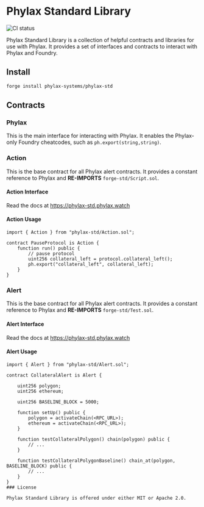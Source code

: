 # Phylax Standard Library

![CI status](https://github.com/phylax-systems/phylax-std/actions/workflows/ci.yml/badge.svg)

Phylax Standard Library is a collection of helpful contracts and libraries for use with Phylax. It provides a set of interfaces and contracts to interact with Phylax and Foundry.

## Install

```bash
forge install phylax-systems/phylax-std
```

## Contracts

### Phylax

This is the main interface for interacting with Phylax. It enables the Phylax-only Foundry cheatcodes, such as `ph.export(string,string)`.

### Action

This is the base contract for all Phylax alert contracts. It provides a constant reference to Phylax and **RE-IMPORTS** `forge-std/Script.sol`.

#### Action Interface

Read the docs at <https://phylax-std.phylax.watch>

#### Action Usage

```Solidity
import { Action } from "phylax-std/Action.sol";

contract PauseProtocol is Action {
    function run() public {
        // pause protocol
        uint256 collateral_left = protocol.collateral_left();
        ph.export("collateral_left", collateral_left);
    }
}
```

### Alert

This is the base contract for all Phylax alert contracts.  It provides a constant reference to Phylax and **RE-IMPORTS** `forge-std/Test.sol`.

#### Alert Interface

Read the docs at <https://phylax-std.phylax.watch>

#### Alert Usage

```Solidity
import { Alert } from "phylax-std/Alert.sol";

contract CollateralAlert is Alert {

    uint256 polygon;
    uint256 ethereum;

    uint256 BASELINE_BLOCK = 5000;

    function setUp() public {
        polygon = activateChain(<RPC_URL>);
        ethereum = activateChain(<RPC_URL>);
    }

    function testCollateralPolygon() chain(polygon) public {
        // ...
    }

    function testCollateralPolygonBaseline() chain_at(polygon, BASELINE_BLOCK) public {
        // ...
    }
}
### License

Phylax Standard Library is offered under either MIT or Apache 2.0.
